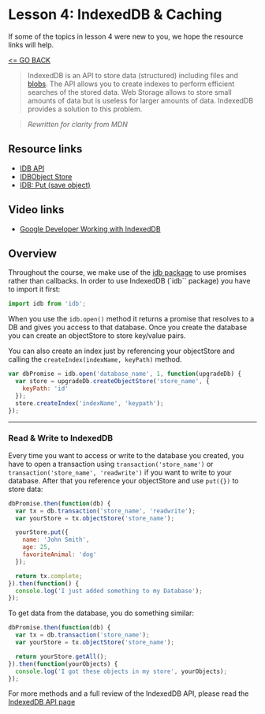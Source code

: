 # Lesson 4: IndexedDB & Caching

If some of the topics in lesson 4 were new to you, we hope the resource links will help.

[<= GO BACK ](../README.md)

> IndexedDB is an API to store data (structured) including files and [blobs](https://en.wikipedia.org/wiki/Binary_large_object).
> The API allows you to create indexes to perform efficient searches of the stored data.
> Web Storage allows to store small amounts of data but is useless for larger amounts of data.
> IndexedDB provides a solution to this problem.

> *_Rewritten for clarity from MDN_*

## Resource links

* [IDB API](https://developer.mozilla.org/en-US/docs/Web/API/IndexedDB_API)
* [IDBObject Store](https://developer.mozilla.org/en-US/docs/Web/API/IDBObjectStore)
* [IDB: Put (save object)](https://developer.mozilla.org/en-US/docs/Web/API/IDBObjectStore/put)


## Video links

* [Google Developer Working with IndexedDB](https://www.youtube.com/watch?v=vCumk1sXHcY)

## Overview

Throughout the course, we make use of the [idb package](https://www.npmjs.com/package/idb) to use promises rather than callbacks. In order to use IndexedDB (`idb`` package) you have to import it first:

```Javascript
import idb from 'idb';
```

When you use the `idb.open()` method it returns a promise that resolves to a DB and gives you access to that database. Once you create the database you can create an objectStore to store key/value pairs.

You can also create an index just by referencing your objectStore and calling the `createIndex(indexName, keyPath)` method.

```Javascript
var dbPromise = idb.open('database_name', 1, function(upgradeDb) {
  var store = upgradeDb.createObjectStore('store_name', {
    keyPath: 'id'
  });
  store.createIndex('indexName', 'keypath');
});
```
---

### Read & Write to IndexedDB

Every time you want to access or write to the database you created, you have to open a transaction using `transaction('store_name')` or `transaction('store_name', 'readwrite')`  if you want to write to your database. After that you reference your objectStore and use `put({})` to store data:

```Javascript
dbPromise.then(function(db) {
  var tx = db.transaction('store_name', 'readwrite');
  var yourStore = tx.objectStore('store_name');

  yourStore.put({
    name: 'John Smith',
    age: 25,
    favoriteAnimal: 'dog'
  });

  return tx.complete;
}).then(function() {
  console.log('I just added something to my Database');
});
```

To get data from the database, you do something similar:

```Javascript
dbPromise.then(function(db) {
  var tx = db.transaction('store_name');
  var yourStore = tx.objectStore('store_name');

  return yourStore.getAll();
}).then(function(yourObjects) {
  console.log('I got these objects in my store', yourObjects);
});
```

For more methods and a full review of the IndexedDB API, please read the [IndexedDB API page](https://developer.mozilla.org/en-US/docs/Web/API/IndexedDB_API)
